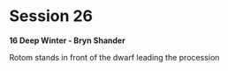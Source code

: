 # Session 26
**16 Deep Winter - Bryn Shander**

Rotom stands in front of the dwarf leading the procession